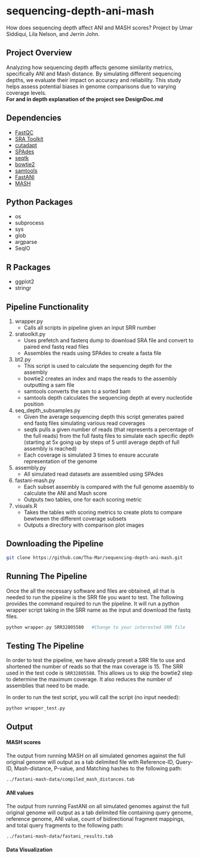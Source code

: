 # sequencing-depth-ani-mash  
How does sequencing depth affect ANI and MASH scores? Project by Umar Siddiqui, Lila Nelson, and Jerrin John.  

## Project Overview
Analyzing how sequencing depth affects genome similarity metrics, specifically ANI and Mash distance. By simulating different sequencing depths, we evaluate their impact on accuracy and reliability. This study helps assess potential biases in genome comparisons due to varying coverage levels.  
__For and in depth explanation of the project see DesignDoc.md__

## Dependencies  
+ [FastQC](https://github.com/s-andrews/FastQC)
+ [SRA Toolkit](https://github.com/ncbi/sra-tools/wiki/01.-Downloading-SRA-Toolkit)
+ [cutadapt](https://github.com/marcelm/cutadapt/)
+ [SPAdes](https://github.com/ablab/spades)
+ [seqtk](https://github.com/lh3/seqtk)
+ [bowtie2](https://github.com/BenLangmead/bowtie2)
+ [samtools](https://github.com/samtools/samtools)
+ [FastANI](https://github.com/ParBLiSS/FastANI)
+ [MASH](https://github.com/marbl/Mash)

## Python Packages
+ os
+ subprocess
+ sys
+ glob
+ argparse
+ SeqIO

## R Packages
+ ggplot2
+ stringr

## Pipeline Functionality 
1. wrapper.py
   - Calls all scripts in pipeline given an input SRR number  
2. sratoolkit.py
   - Uses prefetch and fasterq dump to download SRA file and convert to paired end fastq read files
   - Assembles the reads using SPAdes to create a fasta file 
3. bt2.py
   - This script is used to calculate the sequencing depth for the assembly 
   - bowtie2 creates an index and maps the reads to the assembly outputting a sam file
   - samtools converts the sam to a sorted bam
   - samtools depth calculates the sequencing depth at every nucleotide position
4. seq_depth_subsamples.py
   - Given the average sequencing depth this script generates paired end fastq files simulating various read coverages
   - seqtk pulls a given number of reads (that represents a percentage of the full reads) from the full fastq files to simulate each specific depth (starting at 5x going up by steps of 5 until average depth of full assembly is reached)
   - Each coverage is simulated 3 times to ensure accurate representation of the genome
5. assembly.py
   - All simulated read datasets are assembled using SPAdes
6. fastani-mash.py
   - Each subset assembly is compared with the full genome assembly to calculate the ANI and Mash score
   - Outputs two tables, one for each scoring metric
7. visuals.R
   - Takes the tables with scoring metrics to create plots to compare bewtween the different coverage subsets
   - Outputs a directory with comparison plot images

## Downloading the Pipeline
```bash
git clone https://github.com/Tha-Mar/sequencing-depth-ani-mash.git
```
## Running The Pipeline
Once the all the necessary software and files are obtained, all that is needed to run the pipeline is the SRR file you want to test. The following provides the command required to run the pipeline. It will run a python wrapper script taking in the SRR name as the input and download the fastq files.
```bash
python wrapper.py SRR32805580   #Change to your interested SRR file
```

## Testing The Pipeline
In order to test the pipeline, we have already preset a SRR file to use and shortened the number of reads so that the max coverage is 15. The SRR used in the test code is `SRR32805580`. This allows us to skip the bowtie2 step to determine the maximum coverage. It also reduces the number of assemblies that need to be made. 

In order to run the test script, you will call the script (no input needed):
```bash
python wrapper_test.py
```
## Output
#### MASH scores
The output from running MASH on all simulated genomes against the full original genome will output as a tab delimited file with Reference-ID, Query-ID, Mash-distance, P-value, and Matching hashes to the following path:
```bash
../fastani-mash-data/compiled_mash_distances.tab
```
#### ANI values
The output from running FastANI on all simulated genomes against the full original genome will output as a tab delimited file containing query genome, reference genome, ANI value, count of bidirectional fragment mappings, and total query fragments to the following path: 
```bash
../fastani-mash-data/fastani_results.tab
```
#### Data Visualization 



